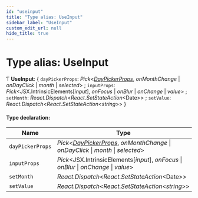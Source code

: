 ```yaml
---
id: "useinput"
title: "Type alias: UseInput"
sidebar_label: "UseInput"
custom_edit_url: null
hide_title: true
---
```


# Type alias: UseInput

Ƭ **UseInput**: { `dayPickerProps`: *Pick*<[*DayPickerProps*](../interfaces/daypickerprops.md), *onMonthChange* \| *onDayClick* \| *month* \| *selected*\> ; `inputProps`: *Pick*<JSX.IntrinsicElements[*input*], *onFocus* \| *onBlur* \| *onChange* \| *value*\> ; `setMonth`: *React.Dispatch*<*React.SetStateAction*<Date\>\> ; `setValue`: *React.Dispatch*<*React.SetStateAction*<*string*\>\>  }

#### Type declaration:

Name | Type |
------ | ------ |
`dayPickerProps` | *Pick*<[*DayPickerProps*](../interfaces/daypickerprops.md), *onMonthChange* \| *onDayClick* \| *month* \| *selected*\> |
`inputProps` | *Pick*<JSX.IntrinsicElements[*input*], *onFocus* \| *onBlur* \| *onChange* \| *value*\> |
`setMonth` | *React.Dispatch*<*React.SetStateAction*<Date\>\> |
`setValue` | *React.Dispatch*<*React.SetStateAction*<*string*\>\> |
